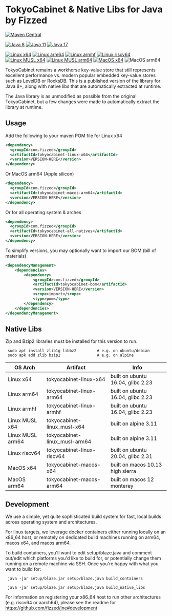 # TokyoCabinet & Native Libs for Java by Fizzed

[![Maven Central](https://img.shields.io/maven-central/v/com.fizzed/tokyocabinet?color=blue&style=flat-square)](https://mvnrepository.com/artifact/com.fizzed/tokyocabinet)

[![Java 8](https://img.shields.io/github/actions/workflow/status/fizzed/tokyocabinet/java8.yaml?branch=master&label=Java%208&style=flat-square)](https://github.com/fizzed/tokyocabinet/actions/workflows/java8.yaml)
[![Java 11](https://img.shields.io/github/actions/workflow/status/fizzed/tokyocabinet/java11.yaml?branch=master&label=Java%2011&style=flat-square)](https://github.com/fizzed/tokyocabinet/actions/workflows/java11.yaml)
[![Java 17](https://img.shields.io/github/actions/workflow/status/fizzed/tokyocabinet/java17.yaml?branch=master&label=Java%2017&style=flat-square)](https://github.com/fizzed/tokyocabinet/actions/workflows/java17.yaml)

[![Linux x64](https://img.shields.io/github/actions/workflow/status/fizzed/tokyocabinet/java11.yaml?branch=master&label=Linux%20x64&style=flat-square)](https://github.com/fizzed/tokyocabinet/actions/workflows/java11.yaml)
[![Linux arm64](https://img.shields.io/github/actions/workflow/status/fizzed/tokyocabinet/linux-arm64.yaml?branch=master&label=Linux%20arm64&style=flat-square)](https://github.com/fizzed/tokyocabinet/actions/workflows/linux-arm64.yaml)
[![Linux armhf](https://img.shields.io/github/actions/workflow/status/fizzed/tokyocabinet/linux-armhf.yaml?branch=master&label=Linux%armhf&style=flat-square)](https://github.com/fizzed/tokyocabinet/actions/workflows/linux-armhf.yaml)
[![Linux riscv64](https://img.shields.io/github/actions/workflow/status/fizzed/tokyocabinet/linux-riscv64.yaml?branch=master&label=Linux%20riscv64&style=flat-square)](https://github.com/fizzed/tokyocabinet/actions/workflows/linux-riscv64.yaml)
[![Linux MUSL x64](https://img.shields.io/github/actions/workflow/status/fizzed/tokyocabinet/linux-musl-x64.yaml?branch=master&label=Linux%20MUSL%20x64&style=flat-square)](https://github.com/fizzed/tokyocabinet/actions/workflows/linux-musl-x64.yaml)
[![Linux MUSL arm64](https://img.shields.io/github/actions/workflow/status/fizzed/tokyocabinet/linux-musl-arm64.yaml?branch=master&label=Linux%20MUSL%20arm64&style=flat-square)](https://github.com/fizzed/tokyocabinet/actions/workflows/linux-musl-arm64.yaml)
[![MacOS x64](https://img.shields.io/github/actions/workflow/status/fizzed/tokyocabinet/macos-x64.yaml?branch=master&label=MacOS%20x64&style=flat-square)](https://github.com/fizzed/tokyocabinet/actions/workflows/macos-x64.yaml)
![MacOS arm64](https://img.shields.io/badge/MacOS%20arm64-available-blue)

TokyoCabinet remains a workhorse key-value store that still represents excellent performance vs. modern popular embedded
key-value stores such as LevelDB or RocksDB.  This is a published version of the library for Java 8+, along with native libs that 
are automatically extracted at runtime.

The Java library is as unmodified as possible from the original TokyoCabinet, but a few changes were made to automatically
extract the library at runtime.

## Usage

Add the following to your maven POM file for Linux x64

```xml
<dependency>
  <groupId>com.fizzed</groupId>
  <artifactId>tokyocabinet-linux-x64</artifactId>
  <version>VERSION-HERE</version>
</dependency>
```

Or MacOS arm64 (Apple silicon)

```xml
<dependency>
  <groupId>com.fizzed</groupId>
  <artifactId>tokyocabinet-macos-arm64</artifactId>
  <version>VERSION-HERE</version>
</dependency>
```

Or for all operating system & arches

```xml
<dependency>
  <groupId>com.fizzed</groupId>
  <artifactId>tokyocabinet-all-natives</artifactId>
  <version>VERSION-HERE</version>
</dependency>
```

To simplify versions, you may optionally want to import our BOM (bill of materials)

```xml
<dependencyManagement>
    <dependencies>
        <dependency>
            <groupId>com.fizzed</groupId>
            <artifactId>tokyocabinet-bom</artifactId>
            <version>VERSION-HERE</version>
            <scope>import</scope>
            <type>pom</type>
        </dependency>
    </dependencies>
</dependencyManagement>
```

## Native Libs

Zip and Bzip2 libraries must be installed for this version to run.

     sudo apt install zlib1g libbz2         # e.g. on ubuntu/debian
     sudo apk add zlib bzip2                # e.g. on alpine

| OS Arch          | Artifact                      | Info                              |
|------------------|-------------------------------|-----------------------------------|
| Linux x64        | tokyocabinet-linux-x64        | built on ubuntu 16.04, glibc 2.23 |
| Linux arm64      | tokyocabinet-linux-arm64      | built on ubuntu 16.04, glibc 2.23 |
| Linux armhf      | tokyocabinet-linux-armhf      | built on ubuntu 16.04, glibc 2.23 |
| Linux MUSL x64   | tokyocabinet-linux_musl-x64   | built on alpine 3.11              |
| Linux MUSL arm64 | tokyocabinet-linux_musl-arm64 | built on alpine 3.11              |
| Linux riscv64    | tokyocabinet-linux-riscv64    | built on ubuntu 20.04, glibc 2.31 |
| MacOS x64        | tokyocabinet-macos-x64        | built on macos 10.13 high sierra  |
| MacOS arm64      | tokyocabinet-macos-arm64      | built on macos 12 monterey        |

## Development

We use a simple, yet quite sophisticated build system for fast, local builds across operating system and architectures.

For linux targets, we leverage docker containers either running locally on an x86_64 host, or remotely on dedicated
build machines running on arm64, macos x64, and macos arm64.

To build containers, you'll want to edit setup/blaze.java and comment out/edit which platforms you'd like to build for,
or potentially change them running on a remote machine via SSH.  Once you're happy with what you want to build for:

     java -jar setup/blaze.jar setup/blaze.java build_containers

     java -jar setup/blaze.jar setup/blaze.java build_native_libs

For information on registering your x86_64 host to run other architectures (e.g. riscv64 or aarch64), please see
the readme for https://github.com/fizzed/jne#development